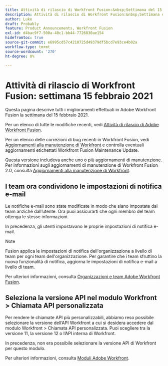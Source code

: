 ```yaml
---
title: Attività di rilascio di Workfront Fusion:&nbsp;Settimana del 15 febbraio 2021
description: Attività di rilascio di Workfront Fusion:&nbsp;Settimana del 15 febbraio 2021
author: Luke
draft: Probably
feature: Product Announcements, Workfront Fusion
exl-id: d4bac9f7-500a-40c1-bb44-7726830ae154
hidefromtoc: true
source-git-commit: e6995cd57c4210725d49379df5bcd7e93ce4b02a
workflow-type: tm+mt
source-wordcount: '270'
ht-degree: 0%

---
```


# Attività di rilascio di Workfront Fusion: settimana 15 febbraio 2021

Questa pagina descrive tutti i miglioramenti effettuati in Adobe Workfront Fusion la settimana del 15 febbraio 2021.

Per un elenco di tutte le modifiche recenti, vedi [Attività di rilascio di Adobe Workfront Fusion](../../../product-announcements/product-releases/fusion-release-activity/fusion-release-activity.md).

Per un elenco delle correzioni di bug recenti in Workfront Fusion, vedi [Aggiornamenti alla manutenzione di Workfront](https://experienceleague.adobe.com/docs/workfront-known-issues/releases/current-updates.html) e controlla eventuali aggiornamenti etichettati Workfront Fusion Maintenance Update.

Questa versione includeva anche uno o più aggiornamenti di manutenzione. Per informazioni sugli aggiornamenti di manutenzione di Workfront Fusion 2.0, consulta [Aggiornamenti alla manutenzione di Workfront](https://experienceleague.adobe.com/docs/workfront-known-issues/releases/current-updates.html).

## I team ora condividono le impostazioni di notifica e-mail

Le notifiche e-mail sono state modificate in modo che siano impostate dal team anziché dall’utente. Ora puoi assicurarti che ogni membro del team ottenga le stesse informazioni.

In precedenza, gli utenti impostavano le proprie impostazioni di notifica e-mail.

>[!NOTE]
>
>Fusion applica le impostazioni di notifica dell&#39;organizzazione a livello di team per ogni team dell&#39;organizzazione. Per garantire che i team sfruttino la nuova funzionalità di notifica, aggiorna le impostazioni di notifica e-mail a livello di team.

Per ulteriori informazioni, consulta [Organizzazioni e team Adobe Workfront Fusion](../../../workfront-fusion/organizations/organizations-and-teams.md).

## Seleziona la versione API nel modulo Workfront > Chiamata API personalizzata

Per rendere le chiamate API più personalizzabili, abbiamo reso possibile selezionare la versione dell’API Workfront a cui si desidera accedere dal modulo Workfront > Chiamata API personalizzata. Puoi scegliere tra la versione 11, la versione 12 o l’API interna di Workfront.

In precedenza, non era possibile selezionare la versione API di Workfront per questo modulo.

Per ulteriori informazioni, consulta [Moduli Adobe Workfront](../../../workfront-fusion/apps-and-their-modules/workfront-modules.md).

